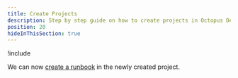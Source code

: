 ```yaml
---
title: Create Projects
description: Step by step guide on how to create projects in Octopus Deploy.
position: 20
hideInThisSection: true
---
```


!include <create-projects>

We can now [create a runbook](/docs/getting-started/first-runbook-run/create-a-runbook.md) in the newly created project.